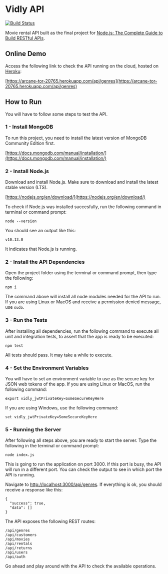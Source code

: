 # Vidly API

[![Build Status](https://travis-ci.org/joemccann/dillinger.svg?branch=master)](https://travis-ci.org/joemccann/dillinger)

Movie rental API built as the final project for [Node.js: The Complete Guide to Build RESTful APIs](https://www.udemy.com/nodejs-master-class/).

## Online Demo

Access the following link to check the API running on the cloud, hosted on [Heroku](https://www.heroku.com/):

[https://arcane-tor-20765.herokuapp.com/api/genres](https://arcane-tor-20765.herokuapp.com/api/genres)

## How to Run

You will have to follow some steps to test the API.

### 1 - Install MongoDB

To run this project, you need to install the latest version of MongoDB Community Edition first.

[https://docs.mongodb.com/manual/installation/](https://docs.mongodb.com/manual/installation/)

### 2 - Install Node.js

Download and install Node.js. Make sure to download and install the latest stable version (LTS).

[https://nodejs.org/en/download/](https://nodejs.org/en/download/)

To check if Node.js was installed succesfully, run the following command in terminal or command prompt:

```node --version```

You should see an output like this:

```v10.13.0```

It indicates that Node.js is running.

### 2 - Install the API Dependencies

Open the project folder using the terminal or command prompt, then type the following:

```npm i```

The command above will install all node modules needed for the API to run. If you are using Linux or MacOS and receive a permission denied message, use ```sudo```.

### 3 - Run the Tests

After installing all dependencies, run the following command to execute all unit and integration tests, to assert that the app is ready to be executed:

```npm test```

All tests should pass. It may take a while to execute.

### 4 - Set the Environment Variables

You will have to set an environment variable to use as the secure key for JSON web tokens of the app. If you are using Linux or MacOS, run the following command:

```export vidly_jwtPrivateKey=SomeSecureKeyHere```

If you are using Windows, use the following command:

```set vidly_jwtPrivateKey=SomeSecureKeyHere```

### 5 - Running the Server

After following all steps above, you are ready to start the server. Type the following in the terminal or command prompt:

```node index.js```

This is going to run the application on port 3000. If this port is busy, the API will run in a different port. You can check the output to see in which port the API is running.

Navigate to [http://localhost:3000/api/genres](http://localhost:3000/api/genres). If everything is ok, you should receive a response like this:

```
{
  "success": true,
  "data": []
}
```

The API exposes the following REST routes:

```
/api/genres
/api/customers
/api/movies
/api/rentals
/api/returns
/api/users
/api/auth
```

Go ahead and play around with the API to check the available operations.